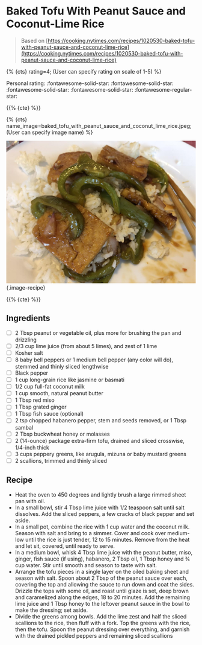 # Baked Tofu With Peanut Sauce and Coconut-Lime Rice

> Based on [https://cooking.nytimes.com/recipes/1020530-baked-tofu-with-peanut-sauce-and-coconut-lime-rice](https://cooking.nytimes.com/recipes/1020530-baked-tofu-with-peanut-sauce-and-coconut-lime-rice)

{% {cts} rating=4; (User can specify rating on scale of 1-5) %}

Personal rating: :fontawesome-solid-star: :fontawesome-solid-star: :fontawesome-solid-star: :fontawesome-solid-star: :fontawesome-regular-star:

{{% {cte} %}}

{% {cts} name_image=baked_tofu_with_peanut_sauce_and_coconut_lime_rice.jpeg; (User can specify image name) %}

![baked_tofu_with_peanut_sauce_and_coconut_lime_rice.jpeg](./baked_tofu_with_peanut_sauce_and_coconut_lime_rice.jpeg){.image-recipe}

{{% {cte} %}}

## Ingredients

- [ ] 2 Tbsp peanut or vegetable oil, plus more for brushing the pan and drizzling
- [ ] 2/3 cup lime juice (from about 5 limes), and zest of 1 lime
- [ ] Kosher salt
- [ ] 8 baby bell peppers or 1 medium bell pepper (any color will do), stemmed and thinly sliced lengthwise
- [ ] Black pepper
- [ ] 1 cup long-grain rice like jasmine or basmati
- [ ] 1/2 cup full-fat coconut milk
- [ ] 1 cup smooth, natural peanut butter
- [ ] 1 Tbsp red miso
- [ ] 1 Tbsp grated ginger
- [ ] 1 Tbsp fish sauce (optional)
- [ ] 2 tsp chopped habanero pepper, stem and seeds removed, or 1 Tbsp sambal
- [ ] 2 Tbsp buckwheat honey or molasses
- [ ] 2 (14-ounce) package extra-firm tofu, drained and sliced crosswise, 1/4-inch thick
- [ ] 3 cups peppery greens, like arugula, mizuna or baby mustard greens
- [ ] 2 scallions, trimmed and thinly sliced

## Recipe

- Heat the oven to 450 degrees and lightly brush a large rimmed sheet pan with oil.
- In a small bowl, stir 4 Tbsp lime juice with 1/2 teaspoon salt until salt dissolves. Add the sliced peppers, a few cracks of black pepper and set aside.
- In a small pot, combine the rice with 1 cup water and the coconut milk. Season with salt and bring to a simmer. Cover and cook over medium-low until the rice is just tender, 12 to 15 minutes. Remove from the heat and let sit, covered, until ready to serve.
- In a medium bowl, whisk 4 Tbsp lime juice with the peanut butter, miso, ginger, fish sauce (if using), habanero, 2 Tbsp oil, 1 Tbsp honey and ¾ cup water. Stir until smooth and season to taste with salt.
- Arrange the tofu pieces in a single layer on the oiled baking sheet and season with salt. Spoon about 2 Tbsp of the peanut sauce over each, covering the top and allowing the sauce to run down and coat the sides. Drizzle the tops with some oil, and roast until glaze is set, deep brown and caramelized along the edges, 18 to 20 minutes. Add the remaining lime juice and 1 Tbsp honey to the leftover peanut sauce in the bowl to make the dressing; set aside.
- Divide the greens among bowls. Add the lime zest and half the sliced scallions to the rice, then fluff with a fork. Top the greens with the rice, then the tofu. Spoon the peanut dressing over everything, and garnish with the drained pickled peppers and remaining sliced scallions
